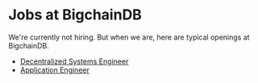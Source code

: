 # Jobs at BigchainDB

We're currently not hiring. But when we are, here are typical openings at BigchainDB.

- [Decentralized Systems Engineer](engjob.md)
- [Application Engineer](aejob.md)
